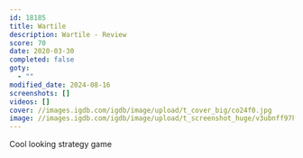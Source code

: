 ```yaml
---
id: 18185
title: Wartile
description: Wartile - Review
score: 70
date: 2020-03-30
completed: false
goty:
  - ""
modified_date: 2024-08-16
screenshots: []
videos: []
cover: //images.igdb.com/igdb/image/upload/t_cover_big/co24f0.jpg
image: //images.igdb.com/igdb/image/upload/t_screenshot_huge/v3ubnff97kfdswtha3kq.jpg
---
```

Cool looking strategy game